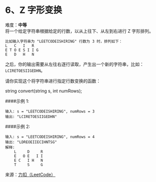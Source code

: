 # 6、Z 字形变换
难度：**中等**   
将一个给定字符串根据给定的行数，以从上往下、从左到右进行 Z 字形排列。

    比如输入字符串为 "LEETCODEISHIRING" 行数为 3 时，排列如下：
    L   C   I   R
    E T O E S I I G
    E   D   H   N

之后，你的输出需要从左往右逐行读取，产生出一个新的字符串，比如：`LCIRETOESIIGEDHN`。

请你实现这个将字符串进行指定行数变换的函数：

string convert(string s, int numRows);

####示例 1:

    输入: s = "LEETCODEISHIRING", numRows = 3
    输出: "LCIRETOESIIGEDHN"

####示例 2:

    输入: s = "LEETCODEISHIRING", numRows = 4
    输出: "LDREOEIIECIHNTSG"
    解释:
        L     D     R
        E   O E   I I
        E C   I H   N
        T     S     G

来源：[力扣（LeetCode）](https://leetcode-cn.com/problems/zigzag-conversion)